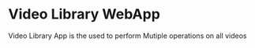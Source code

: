 # Video Library WebApp 
 Video Library App is the used to perform Mutiple  operations on all videos  
